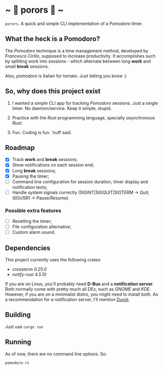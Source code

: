 # ~ :tomato: porors :tomato: ~

`porors`. A quick and simple CLI implementation of a *Pomodoro* timer.

## What the heck is a Pomodoro?

The *Pomodoro* technique is a time management method, developed by *Francesco Cirillo*, supposed to increase productivity. It accomplishes such by splitting work into sessions - which alternate between long **work** and small **break** sessions.

Also, *pomodoro* is Italian for tomato. Just letting you know :)

## So, why does this project exist

1. I wanted a simple CLI app for tracking *Pomodoro* sessions. Just a single timer. No daemon/service. Keep it simple, stupid.

2. Practice with the *Rust* programming language, specially *asynchronous Rust*.

3. Fun. Coding is fun. 'nuff said.

## Roadmap

- [x] Track **work** and **break** sessions;
- [x] Show notifications on each session end;
- [x] Long **break** sessions;
- [x] Pausing the timer;
- [ ] Command line configuration for session duration, timer display and notification texts;
- [ ] Handle system signals correctly (SIGINT|SIGQUIT|SIGTERM -> Quit; SIGUSR1 -> Pause/Resume).

### Possible extra features

- [ ] Resetting the timer;
- [ ] File configuration alternative;
- [ ] Custom alarm sound.

## Dependencies

This project currently uses the following crates:

- *crossterm 0.25.0*
- *notify-rust 4.5.10*

If you are on Linux, you'll probably need **D-Bus** and a **notification server**. Both normally come with pretty much all *DEs*, such as *GNOME* and *KDE*. However, if you are on a minimalist distro, you might need to install both. As a recommendation for a notification server, I'll mention [Dunst](https://github.com/dunst-project/dunst).

## Building

Just use `cargo run`

## Running

As of now, there are no command line options. So:

```bash
pomodoro-rs
```
